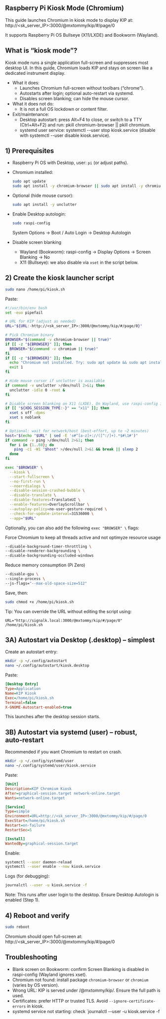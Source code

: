 ## Raspberry Pi Kiosk Mode (Chromium)

This guide launches Chromium in kiosk mode to display KIP at:
http://<sk_server_IP>:3000/@mxtommy/kip/#/page/0

It supports Raspberry Pi OS Bullseye (X11/LXDE) and Bookworm (Wayland).

## What is “kiosk mode”?
Kiosk mode runs a single application full-screen and suppresses most desktop UI. In this guide, Chromium loads KIP and stays on screen like a dedicated instrument display.

- What it does:
  - Launches Chromium full-screen without toolbars (“chrome”).
  - Autostarts after login; optional auto-restart via systemd.
  - Disables screen blanking; can hide the mouse cursor.
- What it does not do:
  - It is not a full OS lockdown or content filter.
- Exit/maintenance:
  - Desktop autostart: press Alt+F4 to close, or switch to a TTY (Ctrl+Alt+F2) and run: pkill chromium-browser || pkill chromium.
  - systemd user service: systemctl --user stop kiosk.service (disable with systemctl --user disable kiosk.service).


## 1) Prerequisites

- Raspberry Pi OS with Desktop, user: `pi` (or adjust paths).
- Chromium installed:
  ```bash
  sudo apt update
  sudo apt install -y chromium-browser || sudo apt install -y chromium
  ```
- Optional (hide mouse cursor):
  ```bash
  sudo apt install -y unclutter
  ```
- Enable Desktop autologin:
  ```bash
  sudo raspi-config
  ```
  System Options → Boot / Auto Login → Desktop Autologin

- Disable screen blanking
  - Wayland (Bookworm): raspi-config → Display Options → Screen Blanking → No
  - X11 (Bullseye): we also disable via `xset` in the script below.

## 2) Create the kiosk launcher script

```bash
sudo nano /home/pi/kiosk.sh
```

Paste:

```bash
#!/usr/bin/env bash
set -euo pipefail

# URL for KIP (adjust as needed)
URL="${URL:-http://<sk_server_IP>:3000/@mxtommy/kip/#/page/0}"

# Pick Chromium binary
BROWSER="$(command -v chromium-browser || true)"
if [[ -z "${BROWSER}" ]]; then
  BROWSER="$(command -v chromium || true)"
fi
if [[ -z "${BROWSER}" ]]; then
  echo "Chromium not installed. Try: sudo apt update && sudo apt install -y chromium-browser || sudo apt install -y chromium"
  exit 1
fi

# Hide mouse cursor if unclutter is available
if command -v unclutter >/dev/null 2>&1; then
  unclutter -idle 0 -root &
fi

# Disable screen blanking on X11 (LXDE). On Wayland, use raspi-config instead.
if [[ "${XDG_SESSION_TYPE:-}" == "x11" ]]; then
  xset s off -dpms
  xset s noblank
fi

# Optional: wait for network/host (best-effort, up to ~2 minutes)
host="$(echo "$URL" | sed -E 's#^[a-z]+://([^:/]+).*$#\1#')"
if command -v ping >/dev/null 2>&1; then
  for i in {1..60}; do
    ping -c1 -W1 "$host" >/dev/null 2>&1 && break || sleep 2
  done
fi

exec "$BROWSER" \
  --kiosk \
  --start-fullscreen \
  --no-first-run \
  --noerrdialogs \
  --disable-session-crashed-bubble \
  --disable-translate \
  --disable-features=TranslateUI \
  --enable-features=OverlayScrollbar \
  --autoplay-policy=no-user-gesture-required \
  --check-for-update-interval=31536000 \
  --app="$URL"
```

Optionally, you can also add the following `exec "BROWSER" \` flags:

Force Chromium to keep all threads active and not optimyze resource usage
```bash
--disable-background-timer-throttling \
--disable-renderer-backgrounding \
--disable-backgrounding-occluded-windows
```

Reduce memory consumption (Pi Zero)
```bash
--disable-gpu \
--single-process \
--js-flags="--max-old-space-size=512"
```

Save, then:

```bash
sudo chmod +x /home/pi/kiosk.sh
```

Tip: You can override the URL without editing the script using:
```
URL="http://signalk.local:3000/@mxtommy/kip/#/page/0" /home/pi/kiosk.sh
```

## 3A) Autostart via Desktop (.desktop) – simplest

Create an autostart entry:

```bash
mkdir -p ~/.config/autostart
nano ~/.config/autostart/kiosk.desktop
```

Paste:

```ini
[Desktop Entry]
Type=Application
Name=KIP Kiosk
Exec=/home/pi/kiosk.sh
Terminal=false
X-GNOME-Autostart-enabled=true
```

This launches after the desktop session starts.

## 3B) Autostart via systemd (user) – robust, auto‑restart

Recommended if you want Chromium to restart on crash.

```bash
mkdir -p ~/.config/systemd/user
nano ~/.config/systemd/user/kiosk.service
```

Paste:

```ini
[Unit]
Description=KIP Chromium Kiosk
After=graphical-session.target network-online.target
Wants=network-online.target

[Service]
Type=simple
Environment=URL=http://<sk_server_IP>:3000/@mxtommy/kip/#/page/0
ExecStart=/home/pi/kiosk.sh
Restart=on-failure
RestartSec=5

[Install]
WantedBy=graphical-session.target
```

Enable:

```bash
systemctl --user daemon-reload
systemctl --user enable --now kiosk.service
```

Logs (for debugging):
```bash
journalctl --user -u kiosk.service -f
```

Note: This runs after user login to the desktop. Ensure Desktop Autologin is enabled (Step 1).

## 4) Reboot and verify

```bash
sudo reboot
```

Chromium should open full-screen at:
http://<sk_server_IP>:3000/@mxtommy/kip/#/page/0

## Troubleshooting

- Blank screen on Bookworm: confirm Screen Blanking is disabled in raspi-config (Wayland ignores xset).
- Chromium not found: install package `chromium-browser` or `chromium` (varies by OS version).
- Wrong URL: KIP is served under /@mxtommy/kip/. Ensure the full path is used.
- Certificates: prefer HTTP or trusted TLS. Avoid `--ignore-certificate-errors` in kiosk.
- systemd service not starting: check `journalctl --user -u kiosk.service -f
